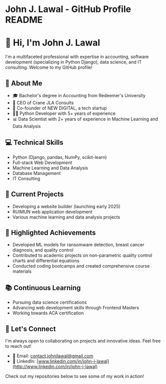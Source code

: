 # John J. Lawal - GitHub Profile README

# 👋 Hi, I'm John J. Lawal

I'm a multifaceted professional with expertise in accounting, software development (specializing in Python Django), data science, and IT consulting. Welcome to my GitHub profile!

## 🚀 About Me

- 🎓 Bachelor's degree in Accounting from Redeemer's University
- 💼 CEO of Crane JLA Consults
- 🌱 Co-founder of NEW DIGITAL, a tech startup
- 👨‍💻 Python Developer with 5+ years of experience
- 📊 Data Scientist with 2+ years of experience in Machine Learning and Data Analysis

## 💻 Technical Skills

- Python (Django, pandas, NumPy, scikit-learn)
- Full-stack Web Development
- Machine Learning and Data Analysis
- Database Management
- IT Consulting

## 🔭 Current Projects

- Developing a website builder (launching early 2025)
- RUIMUN web application development
- Various machine learning and data analysis projects

## 🌟 Highlighted Achievements

- Developed ML models for ransomware detection, breast cancer diagnosis, and quality control
- Contributed to academic projects on non-parametric quality control charts and differential equations
- Conducted coding bootcamps and created comprehensive course materials

## 📚 Continuous Learning

- Pursuing data science certifications
- Advancing web development skills through Frontend Masters
- Working towards ACA certification

## 🤝 Let's Connect

I'm always open to collaborating on projects and innovative ideas. Feel free to reach out!

- 📧 Email: [contact.johnjlawal@gmail.com](mailto:contact.johnjlawal@gmail.com)
- 💼 LinkedIn: [www.linkedin.com/in/john-j-lawal](http://www.linkedin.com/in/john-j-lawal)

Check out my repositories below to see some of my work in action!
